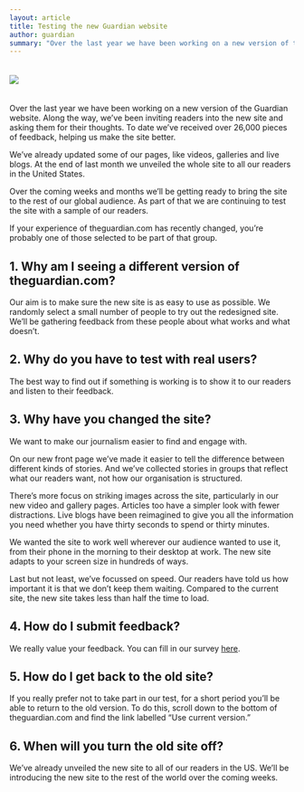 ```yaml
---
layout: article
title: Testing the new Guardian website
author: guardian
summary: "Over the last year we have been working on a new version of theguardian.com website. As we’ve been doing that, we’ve been inviting readers into the new site and asking them for their thoughts."
---
```


<img src="/assets/images/devices.png" style="margin:20px 0;" />

Over the last year we have been working on a new version of the Guardian website. Along the way, we’ve been inviting readers into the new site and asking them for their thoughts. To date we’ve received over 26,000 pieces of feedback, helping us make the site better.

We’ve already updated some of our pages, like videos, galleries and live blogs. At the end of last month we unveiled the whole site to all our readers in the United States.

Over the coming weeks and months we’ll be getting ready to bring the site to the rest of our global audience. As part of that we are continuing to test the site with a sample of our readers.

If your experience of theguardian.com has recently changed, you’re probably one of those selected to be part of that group.

## 1. Why am I seeing a different version of theguardian.com?

Our aim is to make sure the new site is as easy to use as possible. We randomly select a small number of people to try out the redesigned site. We’ll be gathering feedback from these people about what works and what doesn’t.  

## 2. Why do you have to test with real users?

The best way to find out if something is working is to show it to our readers and listen to their feedback.

## 3. Why have you changed the site?

We want to make our journalism easier to find and engage with.

On our new front page we’ve made it easier to tell the difference between different kinds of stories. And we’ve collected stories in groups that reflect what our readers want, not how our organisation is structured.

There’s more focus on striking images across the site, particularly in our new video and gallery pages. Articles too have a simpler look with fewer distractions. Live blogs have been reimagined to give you all the information you need whether you have thirty seconds to spend or thirty minutes.

We wanted the site to work well wherever our audience wanted to use it, from their phone in the morning to their desktop at work. The new site adapts to your screen size in hundreds of ways.

Last but not least, we’ve focussed on speed. Our readers have told us how important it is that we don’t keep them waiting. Compared to the current site, the new site takes less than half the time to load.

## 4. How do I submit feedback?

We really value your feedback.  You can fill in our survey [here](https://www.surveymonkey.com/s/theguardian-beta-feedback).

## 5. How do I get back to the old site?

If you really prefer not to take part in our test, for a short period you’ll be able to return to the old version. To do this, scroll down to the bottom of theguardian.com and find the link labelled “Use current version.”

## 6. When will you turn the old site off?

We’ve already unveiled the new site to all of our readers in the US.   We’ll be introducing the new site to the rest of the world over the coming weeks.